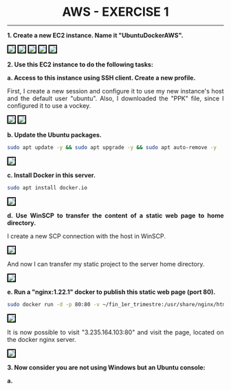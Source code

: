 <style>
  h1{
    border: none;
    margin-bottom: 0px;
    text-align: center;
    font-weight: bold;
  }

  p{
    text-align: justify;
  }

  img{
    border: 2px solid black;
  }
</style>

<h1>AWS - EXERCISE 1</h1>

<hr>

<p><b>1. Create a new EC2 instance. Name it "UbuntuDockerAWS".</b></p>

<img src="img/1.1.png">

<img src="img/1.2.png">

<img src="img/1.3.png">

<img src="img/1.4.png">

<img src="img/1.5.png">

<p><b>2. Use this EC2 instance to do the following tasks:</b></p>

<p><b>a. Access to this instance using SSH client. Create a new profile.</b></p>

<p>First, I create a new session and configure it to use my new instance's host and the default user "ubuntu". Also, I downloaded the "PPK" file, since I configured it to use a vockey.</p>

<img src="img/2.1.png">

<img src="img/2.2.png">

<p><b>b. Update the Ubuntu packages.</b></p>

```bash
sudo apt update -y && sudo apt upgrade -y && sudo apt auto-remove -y
```

<img src="img/2.3.png">

<p><b>c. Install Docker in this server.</b></p>

```bash
sudo apt install docker.io
```

<img src="img/2.4.png">

<p><b>d. Use WinSCP to transfer the content of a static web page to home directory.</b></p>

<p>I create a new SCP connection with the host in WinSCP.</p>

<img src="img/2.5.png">

<p>And now I can transfer my static project to the server home directory.</p>

<img src="img/2.6.png">

<p><b>e. Run a "nginx:1.22.1" docker to publish this static web page (port 80).</b></p>

```bash
sudo docker run -d -p 80:80 -v ~/fin_1er_trimestre:/usr/share/nginx/html nginx:1.22.1
```

<img src="img/2.7.png">

<p>It is now possible to visit "3.235.164.103:80" and visit the page, located on the docker nginx server.</p>

<img src="img/2.8.png">

<p><b>3. Now consider you are not using Windows but an Ubuntu console:</b></p>

<p><b>a. </b></p>